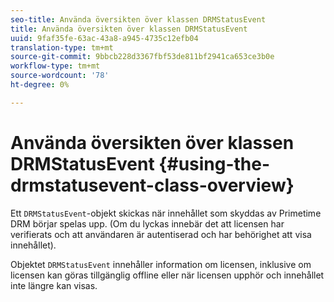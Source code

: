 ```yaml
---
seo-title: Använda översikten över klassen DRMStatusEvent
title: Använda översikten över klassen DRMStatusEvent
uuid: 9faf35fe-63ac-43a8-a945-4735c12efb04
translation-type: tm+mt
source-git-commit: 9bbcb228d3367fbf53de811bf2941ca653ce3b0e
workflow-type: tm+mt
source-wordcount: '78'
ht-degree: 0%

---
```



# Använda översikten över klassen DRMStatusEvent {#using-the-drmstatusevent-class-overview}

Ett `DRMStatusEvent`-objekt skickas när innehållet som skyddas av Primetime DRM börjar spelas upp. (Om du lyckas innebär det att licensen har verifierats och att användaren är autentiserad och har behörighet att visa innehållet).

Objektet `DRMStatusEvent` innehåller information om licensen, inklusive om licensen kan göras tillgänglig offline eller när licensen upphör och innehållet inte längre kan visas.
